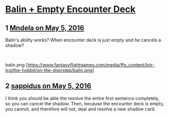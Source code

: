# [Balin + Empty Encounter Deck](https://community.fantasyflightgames.com/topic/219106-balin-empty-encounter-deck/)

## 1 [Mndela on May 5, 2016](https://community.fantasyflightgames.com/topic/219106-balin-empty-encounter-deck/?do=findComment&comment=2200581)

Balin's ability works? When encounter deck is just empty and he cancels a shadow?

 

balin.png [https://www.fantasyflightgames.com/media/ffg_content/lotr-lcg/the-hobbit/on-the-doorstep/balin.png]

## 2 [sappidus on May 5, 2016](https://community.fantasyflightgames.com/topic/219106-balin-empty-encounter-deck/?do=findComment&comment=2200670)

I think you should be able the resolve the entire first sentence completely, so you can cancel the shadow. Then, because the encounter deck is empty, you cannot, and therefore will not, deal and resolve a new shadow card.

